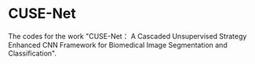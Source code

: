 # CUSE-Net
The codes for the work "CUSE-Net： A Cascaded Unsupervised Strategy Enhanced CNN Framework for Biomedical Image Segmentation and Classification".
